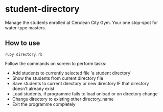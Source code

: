 # student-directory #

Manage the students enrolled at Cerulean City Gym. Your one stop-spot for
water-type masters.

## How to use ##

```shell
ruby directory.rb
```

Follow the commands on screen to perform tasks:

- Add students to currently selected file 'a student directory'
- Show the students from current directory file
- Save students to current directory or new directory IF that directory doesn't already exist
- Load students, if programme fails to load onload or on directory change
- Change directory to existing other directory_name
- Exit the programme completely
